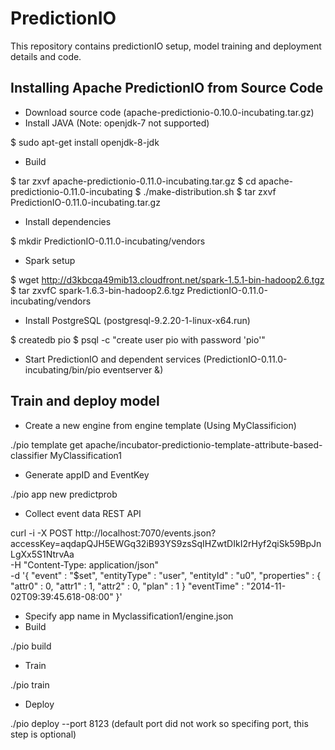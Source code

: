 # PredictionIO
This repository contains predictionIO setup, model training and deployment details and code.

## Installing Apache PredictionIO from Source Code
- Download source code (apache-predictionio-0.10.0-incubating.tar.gz)
- Install JAVA (Note: openjdk-7 not supported)

$ sudo apt-get install openjdk-8-jdk
- Build

$ tar zxvf apache-predictionio-0.11.0-incubating.tar.gz
$ cd apache-predictionio-0.11.0-incubating
$ ./make-distribution.sh
$ tar zxvf PredictionIO-0.11.0-incubating.tar.gz
- Install dependencies

$ mkdir PredictionIO-0.11.0-incubating/vendors
- Spark setup

$ wget http://d3kbcqa49mib13.cloudfront.net/spark-1.5.1-bin-hadoop2.6.tgz
$ tar zxvfC spark-1.6.3-bin-hadoop2.6.tgz PredictionIO-0.11.0-incubating/vendors
- Install PostgreSQL (postgresql-9.2.20-1-linux-x64.run)

$ createdb pio
$ psql -c "create user pio with password 'pio'"
- Start PredictionIO and dependent services (PredictionIO-0.11.0-incubating/bin/pio eventserver &)

## Train and deploy model

- Create a new engine from engine template (Using MyClassificion)

./pio template get apache/incubator-predictionio-template-attribute-based-classifier MyClassification1
- Generate appID and EventKey 

./pio app new predictprob
- Collect event data REST API

curl -i -X POST http://localhost:7070/events.json?accessKey=aqdapQJH5EWGq32iB93YS9zsSqIHZwtDIkI2rHyf2qiSk59BpJnLgXx5S1NtrvAa \
-H "Content-Type: application/json" \
-d '{
  "event" : "$set",
  "entityType" : "user",
  "entityId" : "u0",
  "properties" : {
    "attr0" : 0,
    "attr1" : 1,
    "attr2" : 0,
    "plan" : 1
  }
  "eventTime" : "2014-11-02T09:39:45.618-08:00"
}'
- Specify app name in Myclassification1/engine.json 
- Build

./pio build
- Train

./pio train
- Deploy

./pio deploy --port 8123 (default port did not work so specifing port, this step is optional)
